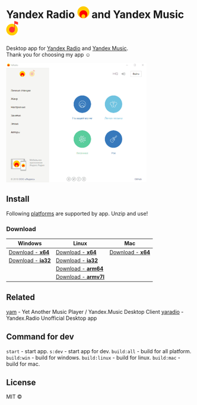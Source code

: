 # Yandex Radio <img src="media/icon/yaradio.png" width="32"> and Yandex Music <img src="media/icon/yamusic.png" width="32">

Desktop app for [Yandex Radio](https://radio.yandex.ru/) and [Yandex Music](https://music.yandex.ru/).  
Thank you for choosing my app :relaxed:

<img src="media/md/example.gif" width="75%">

## Install
Following [platforms](https://github.com/electron/electron/blob/master/docs/tutorial/support.md#supported-platforms) are supported by app.
Unzip and use!

### Download
|  Windows |  Linux | Mac  |
| ------------ | ------------ | ------------ |
| [Download - **x64**](https://github.com/dedpnd/yaradio-yamusic/releases/download/latest/Yandex.Music.App-win32-x64.zip)    | [Download - **x64**](https://github.com/dedpnd/yaradio-yamusic/releases/download/latest/Yandex.Music.App-linux-x64.zip) | [Download - **x64**](https://github.com/dedpnd/yaradio-yamusic/releases/download/latest/Yandex.Music.App-darwin-x64.zip) |
| [Download - **ia32**](https://github.com/dedpnd/yaradio-yamusic/releases/download/latest/Yandex.Music.App-win32-ia32.zip)   | [Download - **ia32**](https://github.com/dedpnd/yaradio-yamusic/releases/download/latest/Yandex.Music.App-linux-ia32.zip) |   |
|   | [Download - **arm64**](https://github.com/dedpnd/yaradio-yamusic/releases/download/latest/Yandex.Music.App-linux-arm64.zip)  |   |
|   | [Download - **armv7l**](https://github.com/dedpnd/yaradio-yamusic/releases/download/latest/Yandex.Music.App-linux-armv7l.zip) |   | |

## Related
[yam](https://github.com/artemeff/yam) - Yet Another Music Player / Yandex.Music Desktop Client
[yaradio](https://github.com/maxvipon/yaradio) - Yandex.Radio Unofficial Desktop app

## Command for dev
`start` - start app.
`s:dev` - start app for dev.
`build:all` - build for all platform.
`build:win` - build for windows.
`build:linux` - build for linux.
`build:mac` - build for mac.

## License
MIT ©
